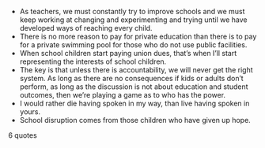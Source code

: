  - As teachers, we must constantly try to improve schools and we must keep working at changing and experimenting and trying until we have developed ways of reaching every child.
 - There is no more reason to pay for private education than there is to pay for a private swimming pool for those who do not use public facilities.
 - When school children start paying union dues, that’s when I’ll start representing the interests of school children.
 - The key is that unless there is accountability, we will never get the right system. As long as there are no consequences if kids or adults don’t perform, as long as the discussion is not about education and student outcomes, then we’re playing a game as to who has the power.
 - I would rather die having spoken in my way, than live having spoken in yours.
 - School disruption comes from those children who have given up hope.

6 quotes